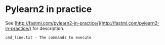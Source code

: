Pylearn2 in practice
====================

See [http://fastml.com/pylearn2-in-practice/](http://fastml.com/pylearn2-in-practice/) for description.

	cmd_line.txt - The commands to execute
	
	